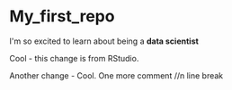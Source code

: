 # My_first_repo

I'm so excited to learn about being a **data scientist**

Cool - this change is from RStudio.

Another change - Cool. 
One more comment
//n line break 